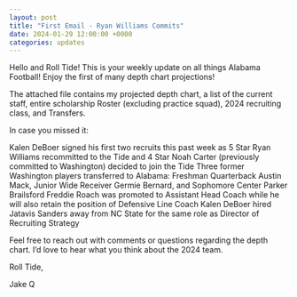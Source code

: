```yaml
---
layout: post
title: "First Email - Ryan Williams Commits"
date: 2024-01-29 12:00:00 +0000
categories: updates
---
```


Hello and Roll Tide!
This is your weekly update on all things Alabama Football! Enjoy the first of many depth chart projections!

The attached file contains my projected depth chart, a list of the current staff, entire scholarship Roster (excluding practice squad), 2024 recruiting class, and Transfers.

 

In case you missed it:

Kalen DeBoer signed his first two recruits this past week as 5 Star Ryan Williams recommitted to the Tide and 4 Star Noah Carter (previously committed to Washington) decided to join the Tide
Three former Washington players transferred to Alabama: Freshman Quarterback Austin Mack, Junior Wide Receiver Germie Bernard, and Sophomore Center Parker Brailsford
Freddie Roach was promoted to Assistant Head Coach while he will also retain the position of Defensive Line Coach
Kalen DeBoer hired Jatavis Sanders away from NC State for the same role as Director of Recruiting Strategy
 

Feel free to reach out with comments or questions regarding the depth chart. I’d love to hear what you think about the 2024 team.

 

Roll Tide,

Jake Q